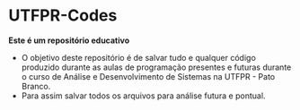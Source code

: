 # UTFPR-Codes

**Este é um repositório educativo**

- O objetivo deste repositório é de salvar tudo e qualquer código produzido durante as aulas de programação presentes e futuras durante o curso de Análise e Desenvolvimento de Sistemas na UTFPR - Pato Branco.
- Para assim salvar todos os arquivos para análise futura e pontual.
